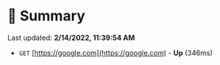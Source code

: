 # 📖 Summary
Last updated: **2/14/2022, 11:39:54 AM**

- `GET` [https://google.com](https://google.com) - **Up** (346ms)
